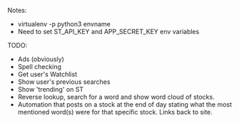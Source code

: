 Notes:
- virtualenv -p python3 envname
- Need to set ST_API_KEY and APP_SECRET_KEY env variables

TODO:
- Ads (obviously)
- Spell checking
- Get user's Watchlist
- Show user's previous searches
- Show 'trending' on ST
- Reverse lookup, search for a word and show word cloud of stocks.
- Automation that posts on a stock at the end of day stating what the most mentioned word(s) were
for that specific stock. Links back to site.